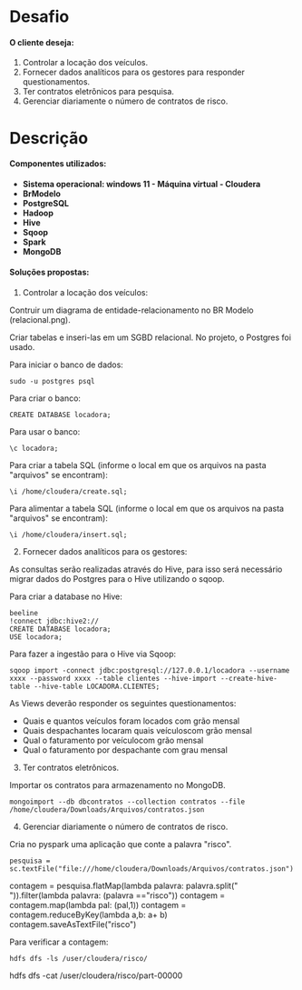# Desafio
#### O cliente deseja:
1. Controlar a locação dos veículos.
2. Fornecer dados analíticos para os gestores para responder questionamentos.
3. Ter contratos eletrônicos para pesquisa.
4. Gerenciar diariamente o número de contratos de risco.

# Descrição
#### Componentes utilizados:
* **Sistema operacional: windows 11 - Máquina virtual - Cloudera**
* **BrModelo**
* **PostgreSQL**
* **Hadoop**
* **Hive**
* **Sqoop**
* **Spark**
* **MongoDB**


#### Soluções propostas:
1. Controlar a locação dos veículos:

Contruir um diagrama de entidade-relacionamento no BR Modelo (relacional.png).

Criar tabelas e inseri-las em um SGBD relacional. No projeto, o Postgres foi usado. 

Para iniciar o banco de dados:

    sudo -u postgres psql

Para criar o banco:

    CREATE DATABASE locadora;

Para usar o banco:

    \c locadora;

Para criar a tabela SQL (informe o local em que os arquivos na pasta "arquivos" se encontram):

    \i /home/cloudera/create.sql;

Para alimentar a tabela SQL (informe o local em que os arquivos na pasta "arquivos" se encontram):

    \i /home/cloudera/insert.sql;

2. Fornecer dados analíticos para os gestores:

As consultas serão realizadas através do Hive, para isso será necessário migrar dados do Postgres para o Hive utilizando o sqoop.

Para criar a database no Hive:

    beeline
    !connect jdbc:hive2://
    CREATE DATABASE locadora;
    USE locadora;

Para fazer a ingestão para o Hive via Sqoop:

    sqoop import -connect jdbc:postgresql://127.0.0.1/locadora --username xxxx --password xxxx --table clientes --hive-import --create-hive-table --hive-table LOCADORA.CLIENTES;

As Views deverão responder os seguintes questionamentos:

* Quais e quantos veículos foram locados com grão mensal
* Quais despachantes locaram quais veículoscom grão mensal
* Qual o faturamento por veículocom grão mensal
* Qual o faturamento por despachante com grau mensal

3. Ter contratos eletrônicos.

Importar os contratos para armazenamento no MongoDB.

    mongoimport --db dbcontratos --collection contratos --file /home/cloudera/Downloads/Arquivos/contratos.json

4. Gerenciar diariamente o número de contratos de risco.

Cria no pyspark uma aplicação que conte a palavra "risco".

    pesquisa = sc.textFile("file:///home/cloudera/Downloads/Arquivos/contratos.json")
contagem = pesquisa.flatMap(lambda palavra: palavra.split(" ")).filter(lambda palavra: (palavra =="risco"))
contagem = contagem.map(lambda pal: (pal,1))
contagem = contagem.reduceByKey(lambda a,b: a+ b)
contagem.saveAsTextFile("risco")

Para verificar a contagem:

    hdfs dfs -ls /user/cloudera/risco/
hdfs dfs -cat /user/cloudera/risco/part-00000


